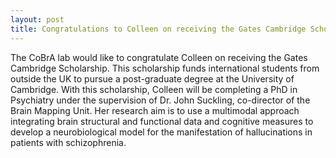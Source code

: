 ```yaml
---
layout: post
title: Congratulations to Colleen on receiving the Gates Cambridge Scholarship!
---
```


The CoBrA lab would like to congratulate Colleen on receiving the Gates Cambridge Scholarship. This scholarship funds international students from outside the UK to pursue a post-graduate degree at the University of Cambridge. With this scholarship, Colleen will be completing a PhD in Psychiatry under the supervision of Dr. John Suckling, co-director of the Brain Mapping Unit. Her research aim is to use a multimodal approach integrating brain structural and functional data and cognitive measures to develop a neurobiological model for the manifestation of hallucinations in patients with schizophrenia. 


